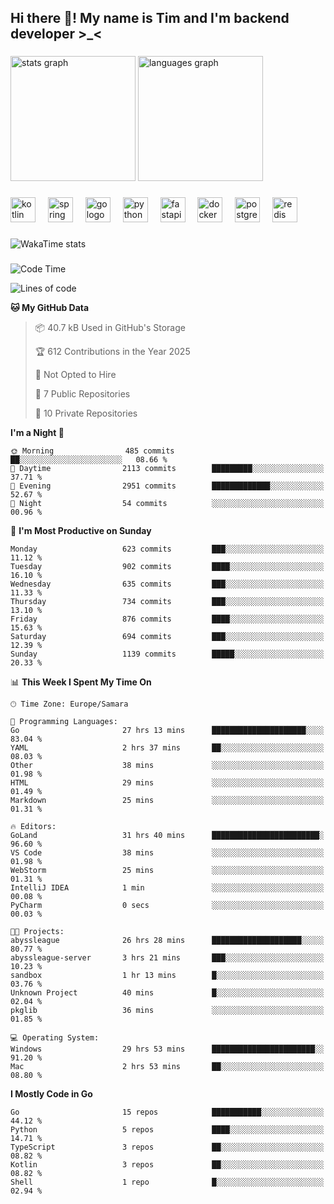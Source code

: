 <h2 align="left">Hi there 👋! My name is Tim and I'm backend developer >_<</h2>

###

<div align="left">
  <img src="https://github-readme-stats-qilm.vercel.app/api?username=intezya&hide_title=false&hide_rank=false&show_icons=true&include_all_commits=true&count_private=true&disable_animations=false&theme=omni&locale=en&hide_border=true&order=1&show=prs_merged&hide=issues" height="200" alt="stats graph"  />
  <img src="https://github-readme-stats-qilm.vercel.app/api/top-langs?username=intezya&locale=en&hide_title=false&layout=donut&langs_count=5&theme=omni&hide_border=true&order=2&exclude_repo=github-readme-stats&hide=mako" height="200" alt="languages graph"  />
</div>

###

<div align="left">
  <img src="https://img.shields.io/badge/Kotlin-7F52FF?logo=kotlin&logoColor=white&style=for-the-badge" height="40" alt="kotlin logo"  />
  <img width="12" />
  <img src="https://img.shields.io/badge/Spring-6DB33F?logo=spring&logoColor=black&style=for-the-badge" height="40" alt="spring logo"  />
  <img width="12" />
  <img src="https://img.shields.io/badge/Go-00ADD8?logo=go&logoColor=white&style=for-the-badge" height="40" alt="go logo"  />
  <img width="12" />
  <img src="https://img.shields.io/badge/Python-3776AB?logo=python&logoColor=white&style=for-the-badge" height="40" alt="python logo"  />
  <img width="12" />
  <img src="https://img.shields.io/badge/FastAPI-009688?logo=fastapi&logoColor=white&style=for-the-badge" height="40" alt="fastapi logo"  />
  <img width="12" />
  <img src="https://img.shields.io/badge/Docker-2496ED?logo=docker&logoColor=white&style=for-the-badge" height="40" alt="docker logo"  />
  <img width="12" />
  <img src="https://img.shields.io/badge/PostgreSQL-4169E1?logo=postgresql&logoColor=white&style=for-the-badge" height="40" alt="postgresql logo"  />
  <img width="12" />
  <img src="https://img.shields.io/badge/Redis-DC382D?logo=redis&logoColor=white&style=for-the-badge" height="40" alt="redis logo"  />
</div>

###

<picture>
	<source
		srcset="https://github-readme-stats-qilm.vercel.app/api/wakatime?username=intezya&theme=omni&layout=compact&hide_border=true"
		media="(prefers-color-scheme: dark)%2C (prefers-color-scheme: no-preference)"
	/>
	<img alt="WakaTime stats" src="https://github-readme-stats-qilm.vercel.app/api/wakatime?username=intezya&theme=omni&layout=compact&hide_border=true&"/>
</picture>

###

<!--START_SECTION:waka-->
![Code Time](http://img.shields.io/badge/Code%20Time-741%20hrs%2035%20mins-blue)

![Lines of code](https://img.shields.io/badge/From%20Hello%20World%20I%27ve%20Written-905.6%20thousand%20lines%20of%20code-blue)

**🐱 My GitHub Data** 

> 📦 40.7 kB Used in GitHub's Storage 
 > 
> 🏆 612 Contributions in the Year 2025
 > 
> 🚫 Not Opted to Hire
 > 
> 📜 7 Public Repositories 
 > 
> 🔑 10 Private Repositories 
 > 
**I'm a Night 🦉** 

```text
🌞 Morning                485 commits         ██░░░░░░░░░░░░░░░░░░░░░░░   08.66 % 
🌆 Daytime                2113 commits        █████████░░░░░░░░░░░░░░░░   37.71 % 
🌃 Evening                2951 commits        █████████████░░░░░░░░░░░░   52.67 % 
🌙 Night                  54 commits          ░░░░░░░░░░░░░░░░░░░░░░░░░   00.96 % 
```
📅 **I'm Most Productive on Sunday** 

```text
Monday                   623 commits         ███░░░░░░░░░░░░░░░░░░░░░░   11.12 % 
Tuesday                  902 commits         ████░░░░░░░░░░░░░░░░░░░░░   16.10 % 
Wednesday                635 commits         ███░░░░░░░░░░░░░░░░░░░░░░   11.33 % 
Thursday                 734 commits         ███░░░░░░░░░░░░░░░░░░░░░░   13.10 % 
Friday                   876 commits         ████░░░░░░░░░░░░░░░░░░░░░   15.63 % 
Saturday                 694 commits         ███░░░░░░░░░░░░░░░░░░░░░░   12.39 % 
Sunday                   1139 commits        █████░░░░░░░░░░░░░░░░░░░░   20.33 % 
```


📊 **This Week I Spent My Time On** 

```text
🕑︎ Time Zone: Europe/Samara

💬 Programming Languages: 
Go                       27 hrs 13 mins      █████████████████████░░░░   83.04 % 
YAML                     2 hrs 37 mins       ██░░░░░░░░░░░░░░░░░░░░░░░   08.03 % 
Other                    38 mins             ░░░░░░░░░░░░░░░░░░░░░░░░░   01.98 % 
HTML                     29 mins             ░░░░░░░░░░░░░░░░░░░░░░░░░   01.49 % 
Markdown                 25 mins             ░░░░░░░░░░░░░░░░░░░░░░░░░   01.31 % 

🔥 Editors: 
GoLand                   31 hrs 40 mins      ████████████████████████░   96.60 % 
VS Code                  38 mins             ░░░░░░░░░░░░░░░░░░░░░░░░░   01.98 % 
WebStorm                 25 mins             ░░░░░░░░░░░░░░░░░░░░░░░░░   01.31 % 
IntelliJ IDEA            1 min               ░░░░░░░░░░░░░░░░░░░░░░░░░   00.08 % 
PyCharm                  0 secs              ░░░░░░░░░░░░░░░░░░░░░░░░░   00.03 % 

🐱‍💻 Projects: 
abyssleague              26 hrs 28 mins      ████████████████████░░░░░   80.77 % 
abyssleague-server       3 hrs 21 mins       ███░░░░░░░░░░░░░░░░░░░░░░   10.23 % 
sandbox                  1 hr 13 mins        █░░░░░░░░░░░░░░░░░░░░░░░░   03.76 % 
Unknown Project          40 mins             █░░░░░░░░░░░░░░░░░░░░░░░░   02.04 % 
pkglib                   36 mins             ░░░░░░░░░░░░░░░░░░░░░░░░░   01.85 % 

💻 Operating System: 
Windows                  29 hrs 53 mins      ███████████████████████░░   91.20 % 
Mac                      2 hrs 53 mins       ██░░░░░░░░░░░░░░░░░░░░░░░   08.80 % 
```

**I Mostly Code in Go** 

```text
Go                       15 repos            ███████████░░░░░░░░░░░░░░   44.12 % 
Python                   5 repos             ████░░░░░░░░░░░░░░░░░░░░░   14.71 % 
TypeScript               3 repos             ██░░░░░░░░░░░░░░░░░░░░░░░   08.82 % 
Kotlin                   3 repos             ██░░░░░░░░░░░░░░░░░░░░░░░   08.82 % 
Shell                    1 repo              █░░░░░░░░░░░░░░░░░░░░░░░░   02.94 % 
```




<!--END_SECTION:waka-->
